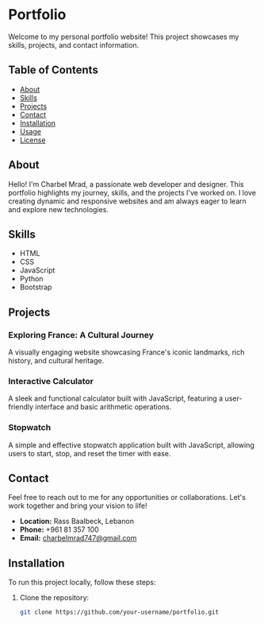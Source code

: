  # Portfolio

Welcome to my personal portfolio website! This project showcases my skills, projects, and contact information.

## Table of Contents

- [About](#about)
- [Skills](#skills)
- [Projects](#projects)
- [Contact](#contact)
- [Installation](#installation)
- [Usage](#usage)
- [License](#license)

## About

Hello! I'm Charbel Mrad, a passionate web developer and designer. This portfolio highlights my journey, skills, and the projects I've worked on. I love creating dynamic and responsive websites and am always eager to learn and explore new technologies.

## Skills

- HTML
- CSS
- JavaScript
- Python
- Bootstrap

## Projects

### Exploring France: A Cultural Journey
A visually engaging website showcasing France's iconic landmarks, rich history, and cultural heritage.

### Interactive Calculator
A sleek and functional calculator built with JavaScript, featuring a user-friendly interface and basic arithmetic operations.

### Stopwatch
A simple and effective stopwatch application built with JavaScript, allowing users to start, stop, and reset the timer with ease.


## Contact
Feel free to reach out to me for any opportunities or collaborations. Let's work together and bring your vision to life!

- **Location:** Rass Baalbeck, Lebanon
- **Phone:** +961 81 357 100
- **Email:** charbelmrad747@gmail.com

## Installation

To run this project locally, follow these steps:

1. Clone the repository:
   ```bash
   git clone https://github.com/your-username/portfolio.git
